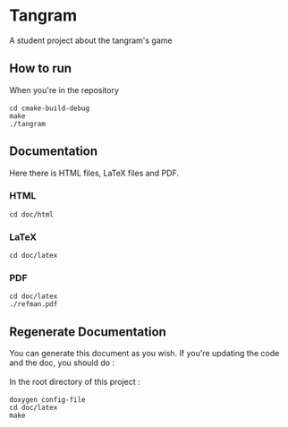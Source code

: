 # Tangram
A student project about the tangram's game

## How to run 
When you're in the repository <br/><br/>
`cd cmake-build-debug` <br/>
`make` <br/>
`./tangram`

## Documentation
Here there is HTML files, LaTeX files and PDF.
### HTML
`cd doc/html`
### LaTeX
`cd doc/latex`
### PDF
`cd doc/latex`<br/>
`./refman.pdf`

## Regenerate Documentation
You can generate this document as you wish. If you're updating the code and the doc, you should do :
<br/><br/>
In the root directory of this project :
<br/><br/>
`doxygen config-file`<br/>
`cd doc/latex`<br/>
`make`<br/>
